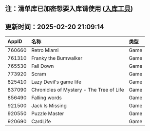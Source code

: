 ## 注：清单库已加密想要入库请使用 ([入库工具](https://github.com/BlankTMing/ManifestAutoUpdate/releases))

## 更新时间：2025-02-20 21:09:14
| AppID | 名称 | 类型  |
| :-------------------- | :----------------------------- | :----------- |
| 760660 | Retro Miami| Game |
| 761310 | Franky the Bumwalker| Game |
| 765530 | Fall Down| Game |
| 773920 | Scram| Game |
| 825410 | Lazy Devil's game life| Game |
| 837090 | Chronicles of Mystery - The Tree of Life| Game |
| 856490 | Falling words| Game |
| 921500 | Jack Is Missing| Game |
| 920550 | Puzzle Master| Game |
| 920690 | CardLife| Game |
